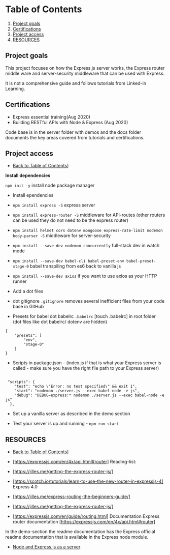 # Table of Contents

1. [Project goals](#Project-goals)
2. [Certifications](#Certifications)
3. [Project access](#Project-access)
4. [RESOURCES](#Resources)

## Project goals

This project focuses on how the Express.js server works, the Express router middle ware and server-security middleware that can be used with Express.

It is not a comprehensive guide and follows tutorials from Linked-in Learning.

## Certifications

- Express essential training(Aug 2020)
- Building RESTful APIs with Node & Express (Aug 2020)

Code base is in the server folder with demos and the docs folder documents the key areas covered from tutorials and certifications.

## Project access

- [Back to Table of Contents](#Table-of-Contents)]

**Install dependencies**

`npm init -y` install node package manager
- Install ependencies 

- ```npm install express -S``` express server
- ``` npm install express-router -S ``` middleware for API-routes (other routers can be used they do not need to be the express router)
-  ```npm install helmet cors dotenv mongoose express-rate-limit nodemon body-parser -S``` middleware for server-security
- ```npm install --save-dev nodemon concurrently``` full-stack dev in watch mode
- ```npm install --save-dev babel-cli babel-preset-env babel-preset-stage-0``` babel transpiling from es6 back to vanilla js 
- ```npm install --save-dev axios``` if you want to use axios as your HTTP runner

- Add a dot files

- dot gitignore ```.gitignore``` removes several inefficient files from your code base in GitHub

- Presets for babel dot babelrc  `.babelrc` [touch .babelrc] in root folder (dot files like dot babelrc/ dotenv are hidden)

```
{
    "presets": [
        "env",
        "stage-0"
    ]
}
```

- Scripts in package.json - (index.js if that is what your Express server is called - make sure you have the right file path to your Express server)

```

 "scripts": {
    "test": "echo \"Error: no test specified\" && exit 1",
    "start": "nodemon ./server.js --exec babel-node -e js",
    "debug": "DEBUG=express:* nodemon ./server.js --exec babel-node -e js"
  },

```

- Set up a vanilla server as described in the demo section

- Test your server is up and running - `npm run start`


## RESOURCES
- [Back to Table of Contents](#Table-of-Contents)]

- [https://expressjs.com/en/4x/api.html#router]
  Reading-list:
- [https://jilles.me/getting-the-express-router-js/]
- [https://scotch.io/tutorials/learn-to-use-the-new-router-in-expressjs-4] Express 4.0
- [https://jilles.me/express-routing-the-beginners-guide/]
- [https://jilles.me/getting-the-express-router-js/]
- [https://expressjs.com/en/guide/routing.html]
  Documentation Express router documentation [https://expressjs.com/en/4x/api.html#router]

In the demo-section the readme documentation has the Express official readme documentation that is available in the Express node module.


- [Node and Express.js as a server](https://github.com/SumiSastri/node.js-and-server-side-javascript/tree/master/nodeJs-and-express)

